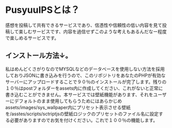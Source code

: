 # PusyuuIPSとは？
感想を投稿して共有できるサービスであり、信憑性や信頼性の低い内容を見て投稿して楽しむサービスです、内容を過信せずこのような考えもあるんだなー程度で楽しめるサービスです。

## インストール方法↓。
私はめんどくさがりなのでMYSQLなどのデータベースを使用しない方法を採用しておりJSONに書き込みを行うので、このリポジトリをあなたのPHPが有効なサーバーにアップロードすることで９０％のインストールが完了します。残りの１０％はpostフォルダーをassets内に作成してください、これがないと正常に書き込むことができません。本サービスでは壁紙機能があります、それをユーザーにデフォルトのまま使用してもらうためにはあらかじめassets/images/sys_wallpaper内にプリセット表示させる壁紙を/asstes/scripts/sctriptjsの壁紙ロジックのプリセットのファイル名に設定する必要がありますのでお気を付けください。これで１００％の機能します。
